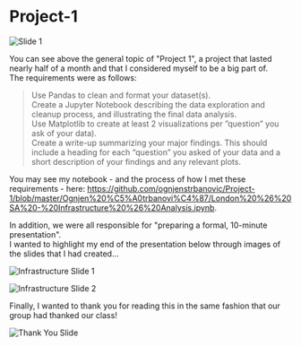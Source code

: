 # Project-1
![Slide 1](https://github.com/ognjenstrbanovic/Project-1/blob/master/Ognjen%20%C5%A0trbanovi%C4%87/PowerPoint%20Screenshots/Slide%201.jpg?raw=true)  

You can see above the general topic of "Project 1", a project that lasted nearly half of a month and that I considered myself to be a big part of.  
The requirements were as follows:  

> Use Pandas to clean and format your dataset(s).  
> Create a Jupyter Notebook describing the data exploration and cleanup process, and illustrating the final data analysis.  
> Use Matplotlib to create at least 2 visualizations per ”question” you ask of your data).  
> Create a write-up summarizing your major findings. This should include a heading for each “question” you asked of your data
and a short description of your findings and any relevant plots.  

You may see my notebook - and the process of how I met these requirements - here: https://github.com/ognjenstrbanovic/Project-1/blob/master/Ognjen%20%C5%A0trbanovi%C4%87/London%20%26%20SA%20-%20Infrastructure%20%26%20Analysis.ipynb.  

In addition, we were all responsible for "preparing a formal, 10-minute presentation".  
I wanted to highlight my end of the presentation below through images of the slides that I had created...  

![Infrastructure Slide 1](https://github.com/ognjenstrbanovic/Project-1/blob/master/Ognjen%20%C5%A0trbanovi%C4%87/PowerPoint%20Screenshots/Infrastructure%20Part%20I.jpg?raw=true)  

![Infrastructure Slide 2](https://github.com/ognjenstrbanovic/Project-1/blob/master/Ognjen%20%C5%A0trbanovi%C4%87/PowerPoint%20Screenshots/Infrastructure%20Part%20II.jpg?raw=true)  

Finally, I wanted to thank you for reading this in the same fashion that our group had thanked our class!  

![Thank You Slide](https://github.com/ognjenstrbanovic/Project-1/blob/master/Ognjen%20%C5%A0trbanovi%C4%87/PowerPoint%20Screenshots/Thank%20You%20Slide.jpg?raw=true)
